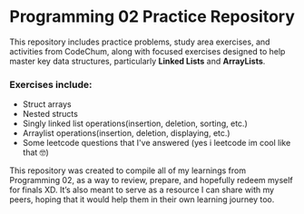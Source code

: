 # Programming 02 Practice Repository

This repository includes practice problems, study area exercises, and activities from CodeChum, along with focused exercises designed to help master key data structures, particularly **Linked Lists** and **ArrayLists**.

### Exercises include: 
- Struct arrays
- Nested structs
- Singly linked list operations(insertion, deletion, sorting, etc.)
- Arraylist operations(insertion, deletion, displaying, etc.)
- Some leetcode questions that I've answered (yes i leetcode im cool like that 🤓)

This repository was created to compile all of my learnings from Programming 02, as a way to review, prepare, and hopefully redeem myself for finals XD. It’s also meant to serve as a resource I can share with my peers, hoping that it would help them in their own learning journey too.